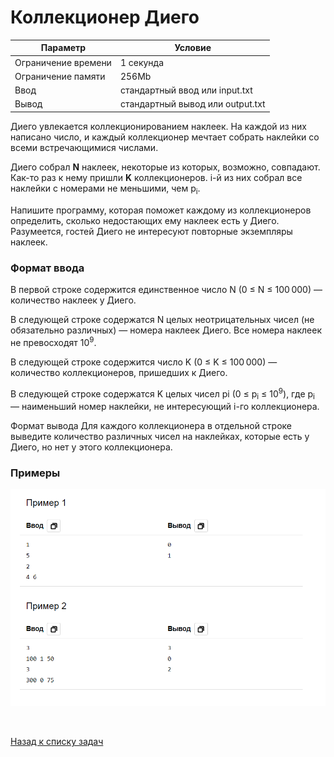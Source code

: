 #  Коллекционер Диего

| Параметр            | Условие                          |
|---------------------|----------------------------------|
| Ограничение времени | 1 секунда                        |
| Ограничение памяти  | 256Mb                            |
| Ввод                | стандартный ввод или input.txt   |
| Вывод               | стандартный вывод или output.txt |

Диего увлекается коллекционированием наклеек. 
На каждой из них написано число, и каждый коллекционер мечтает собрать наклейки со всеми встречающимися числами.

Диего собрал **N** наклеек, некоторые из которых, возможно, совпадают. 
Как-то раз к нему пришли **K** коллекционеров. 
i-й из них собрал все наклейки с номерами не меньшими, чем p<sub>i</sub>. 

Напишите программу, которая поможет каждому из коллекционеров определить, сколько недостающих ему наклеек есть у Диего. Разумеется, гостей Диего не интересуют повторные экземпляры наклеек.

### Формат ввода
В первой строке содержится единственное число N (0 ≤ N ≤ 100 000) — количество наклеек у Диего.

В следующей строке содержатся N целых неотрицательных чисел (не обязательно различных) — 
номера наклеек Диего. Все номера наклеек не превосходят 10<sup>9</sup>.

В следующей строке содержится число K (0 ≤ K ≤ 100 000) — количество коллекционеров, пришедших к Диего. 

В следующей строке содержатся K целых чисел pi (0 ≤ p<sub>i</sub> ≤ 10<sup>9</sup>), 
где p<sub>i</sub> — наименьший номер наклейки, не интересующий i-го коллекционера.

Формат вывода
Для каждого коллекционера в отдельной строке выведите количество различных чисел на наклейках, 
которые есть у Диего, но нет у этого коллекционера.

### Примеры
![img.png](img.png)


<br>

[Назад к списку задач](https://github.com/AlexAkama/yandex_algorithm/tree/main/src/main/java/training/v3b#%D0%B7%D0%B0%D0%B4%D0%B0%D1%87%D0%B8-30)